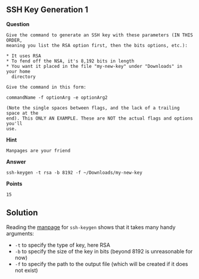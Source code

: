 ## SSH Key Generation 1

__Question__

```
Give the command to generate an SSH key with these parameters (IN THIS ORDER,
meaning you list the RSA option first, then the bits options, etc.): 

* It uses RSA
* To fend off the NSA, it's 8,192 bits in length
* You want it placed in the file "my-new-key" under "Downloads" in your home
  directory

Give the command in this form: 

commandName -f optionArg -e optionArg2

(Note the single spaces between flags, and the lack of a trailing space at the
end). This ONLY AN EXAMPLE. These are NOT the actual flags and options you'll
use.
```

__Hint__

```
Manpages are your friend
```

__Answer__

```
ssh-keygen -t rsa -b 8192 -f ~/Downloads/my-new-key
```

__Points__

```
15
```

## Solution

Reading the [manpage](http://linux.die.net/man/1/ssh-keygen) for `ssh-keygen` shows that it takes many handy arguments: 

* `-t` to specify the type of key, here RSA 
* `-b` to specify the size of the key in bits (beyond 8192 is unreasonable for now)
* `-f` to specify the path to the output file (which will be created if it does not exist)


